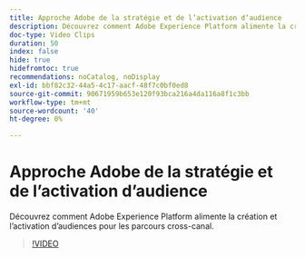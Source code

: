 ```yaml
---
title: Approche Adobe de la stratégie et de l’activation d’audience
description: Découvrez comment Adobe Experience Platform alimente la création et l’activation d’audiences pour les parcours cross-canal.
doc-type: Video Clips
duration: 50
index: false
hide: true
hidefromtoc: true
recommendations: noCatalog, noDisplay
exl-id: bbf82c32-44a5-4c17-aacf-48f7c0bf0ed8
source-git-commit: 90671959b653e120f93bca216a4da116a8f1c3bb
workflow-type: tm+mt
source-wordcount: '40'
ht-degree: 0%

---
```


# Approche Adobe de la stratégie et de l’activation d’audience

Découvrez comment Adobe Experience Platform alimente la création et l’activation d’audiences pour les parcours cross-canal.

<!-- 62_S655_3442541_49_adobes-approach-to-audience-strategy-and-activation -->
>[!VIDEO](https://video.tv.adobe.com/v/3459618/?learn=on&enablevpops=true&captions=fre_fr)

